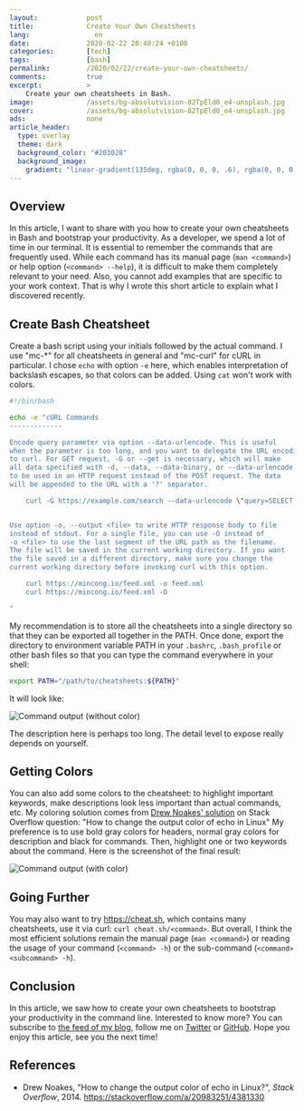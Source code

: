 ```yaml
---
layout:            post
title:             Create Your Own Cheatsheets
lang:                en
date:              2020-02-22 20:40:24 +0100
categories:        [tech]
tags:              [bash]
permalink:         /2020/02/22/create-your-own-cheatsheets/
comments:          true
excerpt:           >
    Create your own cheatsheets in Bash.
image:             /assets/bg-absolutvision-82TpEld0_e4-unsplash.jpg
cover:             /assets/bg-absolutvision-82TpEld0_e4-unsplash.jpg
ads:               none
article_header:
  type: overlay
  theme: dark
  background_color: "#203028"
  background_image:
    gradient: "linear-gradient(135deg, rgba(0, 0, 0, .6), rgba(0, 0, 0, .4))"
---
```


## Overview

In this article, I want to share with you how to create your own cheatsheets in
Bash and bootstrap your productivity. As a developer, we spend a lot of time in
our terminal. It is essential to remember the commands that are frequently used.
While each command has its manual page (`man <command>`) or help option
(`<command> --help`), it is difficult to make them completely relevant to your need.
Also, you cannot add examples that are specific to your work context. That is
why I wrote this short article to explain what I discovered recently.

## Create Bash Cheatsheet

Create a bash script using your initials followed by the actual command.
I use "mc-\*" for all cheatsheets in general and "mc-curl" for cURL in
particular. I chose `echo` with option `-e` here, which enables interpretation
of backslash escapes, so that colors can be added. Using `cat` won't work with
colors.

```sh
#!/bin/bash

echo -e "cURL Commands
-------------

Encode query parameter via option --data-urlencode. This is useful
when the parameter is too long, and you want to delegate the URL encoding
to curl. For GET request, -G or --get is necessary, which will make
all data specified with -d, --data, --data-binary, or --data-urlencode
to be used in an HTTP request instead of the POST request. The data
will be appended to the URL with a '?' separator.

    curl -G https://example.com/search --data-urlencode \"query=SELECT * FROM table\"


Use option -o, --output <file> to write HTTP response body to file
instead of stdout. For a single file, you can use -O instead of
-o <file> to use the last segment of the URL path as the filename.
The file will be saved in the current working directory. If you want
the file saved in a different directory, make sure you change the
current working directory before invoking curl with this option.

    curl https://mincong.io/feed.xml -o feed.xml
    curl https://mincong.io/feed.xml -O

"
```

My recommendation is to store all the cheatsheets into a single directory so
that they can be exported all together in the PATH. Once done, export the
directory to environment variable PATH in your `.bashrc`, `.bash_profile` or
other bash files so that you can type the command everywhere in your shell:

```sh
export PATH="/path/to/cheatsheets:${PATH}"
```

It will look like:

<img src="/assets/20200222-without-color.png" alt="Command output (without color)"/>

The description here is perhaps too long. The detail level to expose really
depends on yourself.

## Getting Colors

You can also add some colors to the cheatsheet: to highlight important keywords,
make descriptions look less important than actual commands, etc. My coloring
solution comes from [Drew Noakes'
solution](https://stackoverflow.com/a/20983251/4381330) on Stack Overflow
question: "How to change the output color of echo in Linux"
My preference is to use bold gray colors for headers, normal gray colors for
description and black for commands. Then, highlight one or two keywords about
the command. Here is the screenshot of the final result:

<img src="/assets/20200222-with-color.png" alt="Command output (with color)"/>

## Going Further

You may also want to try <https://cheat.sh>, which contains many cheatsheets,
use it via curl: `curl cheat.sh/<command>`. But overall, I think the most
efficient solutions remain the manual page (`man <command>`) or reading
the usage of your command (`<command> -h`) or the sub-command
(`<command> <subcommand> -h`).

## Conclusion

In this article, we saw how to create your own cheatsheets to bootstrap your
productivity in the command line.
Interested to know more? You can subscribe to [the feed of my blog](/feed.xml), follow me
on [Twitter](https://twitter.com/mincong_h) or
[GitHub](https://github.com/mincong-h/). Hope you enjoy this article, see you the next time!

## References

- Drew Noakes, "How to change the output color of echo in Linux?", _Stack
  Overflow_, 2014. <https://stackoverflow.com/a/20983251/4381330>
